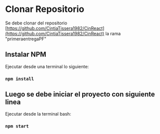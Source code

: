 # Clonar Repositorio

 Se debe clonar del repositorio [https://github.com/CintiaTissera1982/CinReact](https://github.com/CintiaTissera1982/CinReact)
  la rama "primeraentregaPF"

## Instalar NPM

 Ejecutar desde una terminal lo siguiente:
### `npm install`


## Luego se debe iniciar el proyecto con siguiente linea 

Ejecutar desde la terminal bash:

### `npm start`
